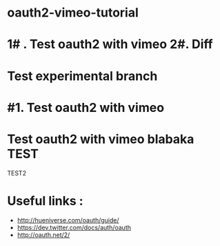 oauth2-vimeo-tutorial
=====================

1# . Test oauth2 with vimeo
2#. Diff
=======
# Test experimental branch
#1. Test oauth2 with vimeo
=======
Test oauth2 with vimeo
blabaka
TEST
=======
TEST2

Useful links : 
===============



- http://hueniverse.com/oauth/guide/
- https://dev.twitter.com/docs/auth/oauth
- http://oauth.net/2/

